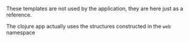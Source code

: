 These templates are not used by the application, they are here just as a reference.

The clojure app actually uses the structures constructed in the `web` namespace

